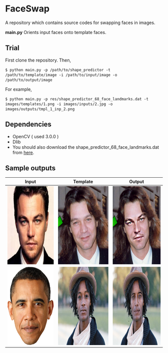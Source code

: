 # FaceSwap
A repository which contains source codes for swapping faces in images.

**main.py** Orients input faces onto template faces.

## Trial
First clone the repository. Then,
```
$ python main.py -p /path/to/shape_predictor -t /path/to/template/image -i /path/to/input/image -o /path/to/output/image
```
For example,
```
$ python main.py -p res/shape_predictor_68_face_landmarks.dat -t images/templates/1.png -i images/inputs/2.jpg -o images/outputs/tmpl_1_inp_2.png
```

## Dependencies
* OpenCV ( used 3.0.0 )
* Dlib
* You should also download the shape\_predictor\_68\_face\_landmarks.dat from [here](http://sourceforge.net/projects/dclib/files/dlib/v18.10/shape_predictor_68_face_landmarks.dat.bz2).

## Sample outputs
| Input | Template | Output |
| ----- | -------- | ------ |
|<img src = "https://raw.githubusercontent.com/Aravind-Suresh/FaceSwap/master/images/inputs/2.jpg" width = "250px" height = "250px"/>|<img src = "https://raw.githubusercontent.com/Aravind-Suresh/FaceSwap/master/images/templates/1.png" width = "250px" height = "250px" />|<img src = "https://raw.githubusercontent.com/Aravind-Suresh/FaceSwap/master/images/outputs/tmpl_1_inp_2.png" width = "250px" height = "250px" />|
|<img src = "https://raw.githubusercontent.com/Aravind-Suresh/FaceSwap/master/images/inputs/4.png" width = "250px" height = "250px"/>|<img src = "https://raw.githubusercontent.com/Aravind-Suresh/FaceSwap/master/images/templates/2.jpg" width = "250px" height = "250px" />|<img src = "https://raw.githubusercontent.com/Aravind-Suresh/FaceSwap/master/images/outputs/tmpl_2_inp_4.png" width = "250px" height = "250px" />|
